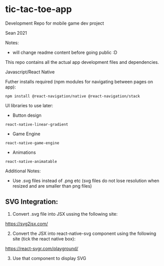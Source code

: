 # tic-tac-toe-app


Development Repo for mobile game dev project 

Sean 2021

Notes:

* will change readme content before going public :D

This repo contains all the actual app development files and dependencies.

Javascript/React Native

Futher installs required (npm modules for navigating between pages on app):

```npm install @react-navigation/native @react-navigation/stack```

UI libraries to use later:

* Button design
 
 ```react-native-linear-gradient```
 
 * Game Engine
 
 ```react-native-game-engine```
 
 * Animations
 
 ```react-native-animatable```
 
 Additional Notes:
 
 * Use .svg files instead of .png etc (svg files do not lose resolution when resized and are smaller than png files)

## SVG Integration:

1. Convert .svg file into JSX ussing the following site:

https://svg2jsx.com/

2. Convert the JSX into react-native-svg component using the following site (tick the react native box):

https://react-svgr.com/playground/

3. Use that component to display SVG

